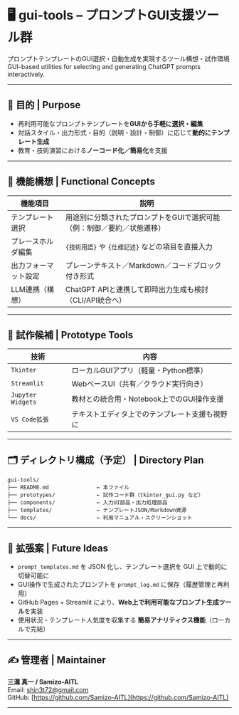 # 🖥 gui-tools – プロンプトGUI支援ツール群

プロンプトテンプレートのGUI選択・自動生成を実現するツール構想・試作環境  
GUI-based utilities for selecting and generating ChatGPT prompts interactively.

---

## 🎯 目的 | Purpose

- 再利用可能なプロンプトテンプレートを**GUIから手軽に選択・編集**  
- 対話スタイル・出力形式・目的（説明・設計・制御）に応じて**動的にテンプレート生成**  
- 教育・技術演習における**ノーコード化／簡易化**を支援

---

## 🧩 機能構想 | Functional Concepts

| 機能項目 | 説明 |
|----------|------|
| テンプレート選択 | 用途別に分類されたプロンプトをGUIで選択可能（例：制御／要約／状態遷移） |
| プレースホルダ編集 | `{技術用語}` や `{仕様記述}` などの項目を直接入力 |
| 出力フォーマット設定 | プレーンテキスト／Markdown／コードブロック付き形式 |
| LLM連携（構想） | ChatGPT APIと連携して即時出力生成も検討（CLI/API統合へ） |

---

## 🔧 試作候補 | Prototype Tools

| 技術 | 内容 |
|------|------|
| `Tkinter` | ローカルGUIアプリ（軽量・Python標準） |
| `Streamlit` | WebベースUI（共有／クラウド実行向き） |
| `Jupyter Widgets` | 教材との統合用・Notebook上でのGUI操作支援 |
| `VS Code拡張` | テキストエディタ上でのテンプレート支援も視野に |

---

## 🗂 ディレクトリ構成（予定） | Directory Plan

```plaintext
gui-tools/
├── README.md               ← 本ファイル
├── prototypes/             ← 試作コード群（tkinter_gui.py など）
├── components/             ← 入力UI部品・出力処理部品
├── templates/              ← テンプレートJSON/Markdown資源
└── docs/                   ← 利用マニュアル・スクリーンショット
```
---

## 🚀 拡張案 | Future Ideas

- `prompt_templates.md` を JSON 化し、テンプレート選択を GUI 上で動的に切替可能に  
- GUI操作で生成されたプロンプトを `prompt_log.md` に保存（履歴管理と再利用）  
- GitHub Pages + Streamlit により、**Web上で利用可能なプロンプト生成ツール**を実装  
- 使用状況・テンプレート人気度を収集する **簡易アナリティクス機能**（ローカルで完結）

---

## ✍ 管理者 | Maintainer

**三溝 真一 / Samizo-AITL**  
Email: [shin3t72@gmail.com](mailto:shin3t72@gmail.com)  
GitHub: [https://github.com/Samizo-AITL](https://github.com/Samizo-AITL)

---

